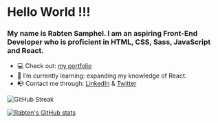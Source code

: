 # Hello World !!!
### My name is Rabten Samphel. I am an aspiring Front-End Developer who is proficient in HTML, CSS, Sass, JavaScript and React.

- 💻 Check out: [my portfolio](https://glittering-blini-218543.netlify.app/)
- 🌱 I’m currently learning: expanding my knowledge of React.
- 📭 Contact me through: [LinkedIn](https://www.linkedin.com/in/rabten-samphel-53171a1bb/) & [Twitter](https://twitter.com/rabtensamphel)
     
![GitHub Streak](https://github-readme-streak-stats.herokuapp.com?user=rabtennamgyal&theme=soft-green)
  
[![Rabten's GitHub stats](https://github-readme-stats.vercel.app/api?username=rabtennamgyal&show_icons=true&theme=dark)](https://github.com/rabtennamgyal/github-readme-stats)
